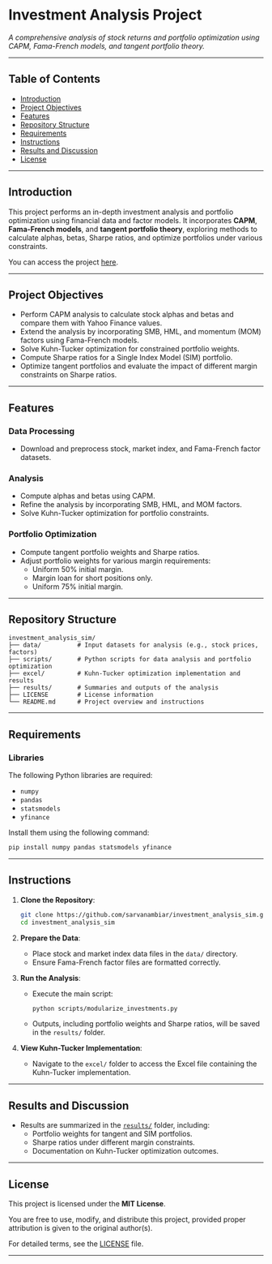 
# Investment Analysis Project

*A comprehensive analysis of stock returns and portfolio optimization using CAPM, Fama-French models, and tangent portfolio theory.*

---

## Table of Contents
- [Introduction](#introduction)
- [Project Objectives](#project-objectives)
- [Features](#features)
- [Repository Structure](#repository-structure)
- [Requirements](#requirements)
- [Instructions](#instructions)
- [Results and Discussion](#results-and-discussion)
- [License](#license)

---

## Introduction

This project performs an in-depth investment analysis and portfolio optimization using financial data and factor models. It incorporates **CAPM**, **Fama-French models**, and **tangent portfolio theory**, exploring methods to calculate alphas, betas, Sharpe ratios, and optimize portfolios under various constraints.

You can access the project [here](https://github.com/sarvanambiar/investment_analysis_sim/tree/main).

---

## Project Objectives

- Perform CAPM analysis to calculate stock alphas and betas and compare them with Yahoo Finance values.
- Extend the analysis by incorporating SMB, HML, and momentum (MOM) factors using Fama-French models.
- Solve Kuhn-Tucker optimization for constrained portfolio weights.
- Compute Sharpe ratios for a Single Index Model (SIM) portfolio.
- Optimize tangent portfolios and evaluate the impact of different margin constraints on Sharpe ratios.

---

## Features

### **Data Processing**
- Download and preprocess stock, market index, and Fama-French factor datasets.

### **Analysis**
- Compute alphas and betas using CAPM.
- Refine the analysis by incorporating SMB, HML, and MOM factors.
- Solve Kuhn-Tucker optimization for portfolio constraints.

### **Portfolio Optimization**
- Compute tangent portfolio weights and Sharpe ratios.
- Adjust portfolio weights for various margin requirements:
  - Uniform 50% initial margin.
  - Margin loan for short positions only.
  - Uniform 75% initial margin.

---

## Repository Structure

```plaintext
investment_analysis_sim/
├── data/          # Input datasets for analysis (e.g., stock prices, factors)
├── scripts/       # Python scripts for data analysis and portfolio optimization
├── excel/         # Kuhn-Tucker optimization implementation and results
├── results/       # Summaries and outputs of the analysis
├── LICENSE        # License information
└── README.md      # Project overview and instructions
```

---

## Requirements

### Libraries
The following Python libraries are required:

- `numpy`
- `pandas`
- `statsmodels`
- `yfinance`

Install them using the following command:

```bash
pip install numpy pandas statsmodels yfinance
```

---

## Instructions

1. **Clone the Repository**:
   ```bash
   git clone https://github.com/sarvanambiar/investment_analysis_sim.git
   cd investment_analysis_sim
   ```

2. **Prepare the Data**:
   - Place stock and market index data files in the `data/` directory.
   - Ensure Fama-French factor files are formatted correctly.

3. **Run the Analysis**:
   - Execute the main script:
     ```bash
     python scripts/modularize_investments.py
     ```
   - Outputs, including portfolio weights and Sharpe ratios, will be saved in the `results/` folder.

4. **View Kuhn-Tucker Implementation**:
   - Navigate to the `excel/` folder to access the Excel file containing the Kuhn-Tucker implementation.

---

## Results and Discussion

- Results are summarized in the [`results/`](https://github.com/sarvanambiar/investment_analysis_sim/tree/main/results) folder, including:
  - Portfolio weights for tangent and SIM portfolios.
  - Sharpe ratios under different margin constraints.
  - Documentation on Kuhn-Tucker optimization outcomes.

---

## License

This project is licensed under the **MIT License**.

You are free to use, modify, and distribute this project, provided proper attribution is given to the original author(s).

For detailed terms, see the [LICENSE](https://github.com/sarvanambiar/investment_analysis_sim/blob/main/LICENSE) file.

---
